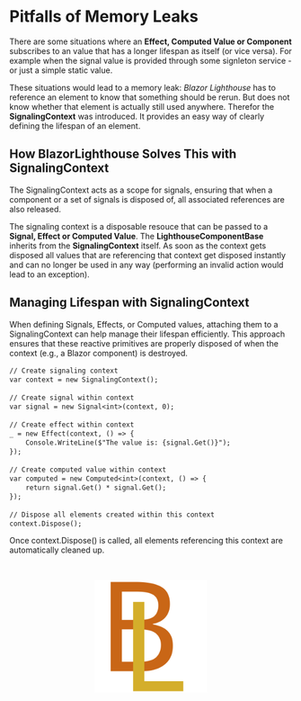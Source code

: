 # Pitfalls of Memory Leaks
There are some situations where an **Effect, Computed Value or Component** subscribes to an value that has a longer lifespan as itself (or vice versa). For example when the signal value is provided through some signleton service - or just a simple static value.

These situations would lead to a memory leak: *Blazor Lighthouse* has to reference an element to know that something should be rerun. But does not know whether that element is actually still used anywhere. Therefor the **SignalingContext** was introduced. It provides an easy way of clearly defining the lifespan of an element.

## How BlazorLighthouse Solves This with SignalingContext
The SignalingContext acts as a scope for signals, ensuring that when a component or a set of signals is disposed of, all associated references are also released.

The signaling context is a disposable resouce that can be passed to a **Signal, Effect or Computed Value**. The **LighthouseComponentBase** inherits from the **SignalingContext** itself. As soon as the context gets disposed all values that are referencing that context get disposed instantly and can no longer be used in any way (performing an invalid action would lead to an exception).

## Managing Lifespan with SignalingContext
When defining Signals, Effects, or Computed values, attaching them to a SignalingContext can help manage their lifespan efficiently. This approach ensures that these reactive primitives are properly disposed of when the context (e.g., a Blazor component) is destroyed.

```
// Create signaling context
var context = new SignalingContext();

// Create signal within context
var signal = new Signal<int>(context, 0);

// Create effect within context
_ = new Effect(context, () => {
    Console.WriteLine($"The value is: {signal.Get()}");
});

// Create computed value within context
var computed = new Computed<int>(context, () => {
    return signal.Get() * signal.Get();
}); 

// Dispose all elements created within this context
context.Dispose();
```
Once context.Dispose() is called, all elements referencing this context are automatically cleaned up.

<br/>
<p align="center">
    <img src="../img/logo.svg" width="200px" alt="Logo">
</p>